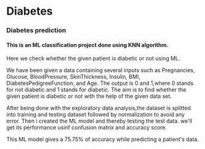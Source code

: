 # Diabetes
### Diabetes prediction

####  This is an ML classification project done using KNN algorithm.

Here we check whether the given patient is diabetic or not using ML.

We have been given a data containing several inputs such as Pregnancies,	Glucose,	BloodPressure, SkinThickness,	Insulin,	BMI,	DiabetesPedigreeFunction,	and Age.
The output is 0 and 1,where 0 stands for  not diabetic and 1 stands for diabetic.
The aim is to find whether the given patient is diabetic or not with the help of the given data set.

After being done with the exploratory data analysis,the dataset is splitted into training and testing dataset followed by normalization to avoid any error.
Then i created the ML model and thereby testing the test data. we'll get its performance usinf confusion matrix and accuracy score.

This ML model gives a 75.75% of accuracy while predicting a patient's data.

